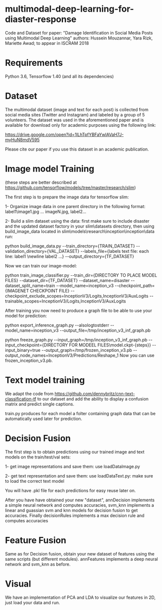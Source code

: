 # multimodal-deep-learning-for-diaster-response
Code and Dataset for paper: "Damage Identification in Social Media Posts using Multimodal Deep Learning" authors: Hussein Mouzannar, Yara Rizk, Mariette Awad; to appear in ISCRAM 2018
# Requirements
Python 3.6, Tensorflow 1.40 (and all its dependencies)

# Dataset

The multimodal dataset (image and text for each post) is collected from social media sites (Twitter and Instagram) and labeled by a group of 5 volunteers. The dataset was used in the aforementioned paper and is available for download only for academic purposes using the following link: 

https://drive.google.com/open?id=1lLhTpfYBFaYwlAVaH7J-myHuN8mdV595

Please cite our paper if you use this dataset in an academic publication.

# Image model Training
(these steps are better described at https://github.com/tensorflow/models/tree/master/research/slim)

The first step is to prepare the image data for tensorflow slim:

1- Organize image data in one parent directory in the following format: label1\image1.jpg ... imageN.jpg, label2\...

2- Build a slim dataset using the data: first make sure to include disaster and the updated dataset factory in your slim\datasets directory, then using build_image_data located in slim\models\research\inception\inception\data run:

python build_image_data.py --train_directory={TRAIN_DATASET} --validation_directory={VAL_DATASET} --labels_file={labels text file: each line: label1 \newline label2 ...}  --output_directory={TF_DATASET}

Now we can train our image-model:

python train_image_classifier.py   --train_dir={DIRECTORY TO PLACE MODEL FILES}  --dataset_dir={TF_DATASET} --dataset_name=disaster  --dataset_split_name=train --model_name=inception_v3  --checkpoint_path={IMAGENET CHECKPOINT FILE} 
--checkpoint_exclude_scopes=InceptionV3/Logits,InceptionV3/AuxLogits --trainable_scopes=InceptionV3/Logits,InceptionV3/AuxLogits

After training you now need to produce a graph file to be able to use your model for prediction:

python export_inference_graph.py  --alsologtostderr --model_name=inception_v3 --output_file=/tmp/inception_v3_inf_graph.pb

python freeze_graph.py --input_graph=/tmp/inception_v3_inf_graph.pb  --input_checkpoint={DIRECTORY FOR MODEEL FILES\model.ckpt-{steps}}
--input_binary=true --output_graph=/tmp/frozen_inception_v3.pb  --output_node_names=InceptionV3/Predictions/Reshape_1
Now you can use frozen_inception_v3.pb.

# Text model training

We adapt the code from https://github.com/dennybritz/cnn-text-classification-tf to our dataset and add the ability to display a confusion matrix and predict single captions.

train.py produces for each model a folter containing graph data that can be automatically used later for prediction.

# Decision Fusion

The first step is to obtain predictions using our trained image and text models on the train/test/val sets:

1- get image representations and save them: use loadDataImage.py

2- get text representation and save them: use loadDataText.py: make sure to load the correct text model

You will have .pkl file for each predictions for easy reuse later on.

After you have have obtained your new "dataset", annDecision implements a simple neural network and computes accuracies, svm_knn implements a linear and guassian svm and knn models for decision fusion to get accuracies. Finally decisionRules implements a max decision rule and computes accuracies

# Feature Fusion

Same as for Decision fusion, obtain your new dataset of features using the same scripts (but different modules). annFeatures implements a deep neural network and svm_knn as before.

# Visual

We have an implementation of PCA and LDA to visualize our features in 2D, just load your data and run.
